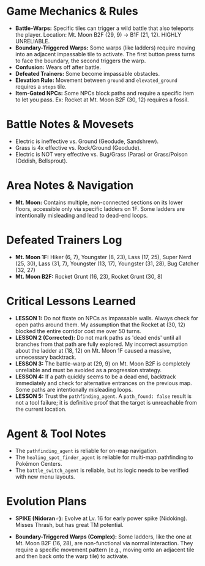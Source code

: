 # Game Mechanics & Rules
- **Battle-Warps:** Specific tiles can trigger a wild battle that also teleports the player. Location: Mt. Moon B2F (29, 9) -> B1F (21, 12). HIGHLY UNRELIABLE.
- **Boundary-Triggered Warps:** Some warps (like ladders) require moving into an adjacent impassable tile to activate. The first button press turns to face the boundary, the second triggers the warp.
- **Confusion:** Wears off after battle.
- **Defeated Trainers:** Some become impassable obstacles.
- **Elevation Rule:** Movement between `ground` and `elevated_ground` requires a `steps` tile.
- **Item-Gated NPCs:** Some NPCs block paths and require a specific item to let you pass. Ex: Rocket at Mt. Moon B2F (30, 12) requires a fossil.

# Battle Notes & Movesets
- Electric is ineffective vs. Ground (Geodude, Sandshrew).
- Grass is 4x effective vs. Rock/Ground (Geodude).
- Electric is NOT very effective vs. Bug/Grass (Paras) or Grass/Poison (Oddish, Bellsprout).

# Area Notes & Navigation
- **Mt. Moon:** Contains multiple, non-connected sections on its lower floors, accessible only via specific ladders on 1F. Some ladders are intentionally misleading and lead to dead-end loops.

# Defeated Trainers Log
- **Mt. Moon 1F:** Hiker (6, 7), Youngster (8, 23), Lass (17, 25), Super Nerd (25, 30), Lass (31, 7), Youngster (13, 17), Youngster (31, 28), Bug Catcher (32, 27)
- **Mt. Moon B2F:** Rocket Grunt (16, 23), Rocket Grunt (30, 8)

# Critical Lessons Learned
- **LESSON 1:** Do not fixate on NPCs as impassable walls. Always check for open paths around them. My assumption that the Rocket at (30, 12) blocked the entire corridor cost me over 50 turns.
- **LESSON 2 (Corrected):** Do not mark paths as 'dead ends' until all branches from that path are fully explored. My incorrect assumption about the ladder at (18, 12) on Mt. Moon 1F caused a massive, unnecessary backtrack.
- **LESSON 3:** The battle-warp at (29, 9) on Mt. Moon B2F is completely unreliable and must be avoided as a progression strategy.
- **LESSON 4:** If a path quickly seems to be a dead end, backtrack immediately and check for alternative entrances on the previous map. Some paths are intentionally misleading loops.
- **LESSON 5:** Trust the `pathfinding_agent`. A `path_found: false` result is not a tool failure; it is definitive proof that the target is unreachable from the current location.

# Agent & Tool Notes
- The `pathfinding_agent` is reliable for on-map navigation.
- The `healing_spot_finder_agent` is reliable for multi-map pathfinding to Pokémon Centers.
- The `battle_switch_agent` is reliable, but its logic needs to be verified with new menu layouts.

# Evolution Plans
- **SPIKE (Nidoran♂):** Evolve at Lv. 16 for early power spike (Nidoking). Misses Thrash, but has great TM potential.

- **Boundary-Triggered Warps (Complex):** Some ladders, like the one at Mt. Moon B2F (16, 28), are non-functional via normal interaction. They require a specific movement pattern (e.g., moving onto an adjacent tile and then back onto the warp tile) to activate.